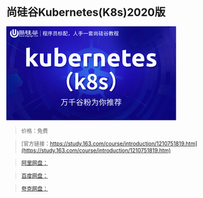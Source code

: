 # 尚硅谷Kubernetes(K8s)2020版

![img](../../../assets/study163/free/6772c39d909d47639cc6a88917486f49.jpg)

> 价格：免费

> [官方链接：https://study.163.com/course/introduction/1210751819.htm](https://study.163.com/course/introduction/1210751819.htm)

> [阿里网盘：]()

> [百度网盘：]()

> [夸克网盘：]()
